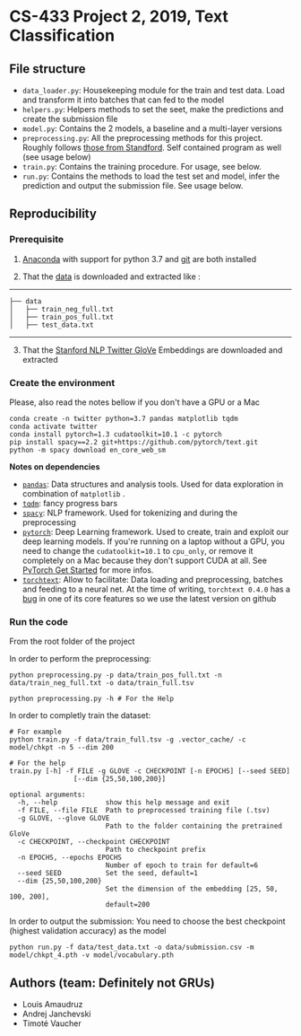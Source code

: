 # CS-433 Project 2, 2019, Text Classification

## File structure

- `data_loader.py`: Housekeeping module for the train and test data. Load and transform it into batches that can fed to the model
- `helpers.py`: Helpers methods to set the seet, make the predictions and create the submission file
- `model.py`: Contains the 2 models, a baseline and a multi-layer versions
- `preprocessing.py`: All the preprocessing methods for this project. Roughly follows [those from Standford](https://nlp.stanford.edu/projects/glove/preprocess-twitter.rb). Self contained program as well (see usage below)
- `train.py`: Contains the training procedure. For usage, see below.
- `run.py`: Contains the methods to load the test set and model, infer the prediction and output the submission file. See usage below.

## Reproducibility

### Prerequisite
1. [Anaconda](https://www.anaconda.com/distribution/) with support for python 3.7 and [git](https://git-scm.com/downloads) are both installed

2. That the [data](https://www.aicrowd.com/challenges/epfl-ml-text-classification-2019/dataset_files) is downloaded and extracted like :
------------

    ├── data
    │   ├── train_neg_full.txt
    │   ├── train_pos_full.txt
    │   ├── test_data.txt

--------

3. That the [Stanford NLP Twitter GloVe](https://nlp.stanford.edu/projects/glove/) Embeddings are downloaded and extracted

### Create the environment

Please, also read the notes bellow if you don't have a GPU or a Mac

```shell
conda create -n twitter python=3.7 pandas matplotlib tqdm
conda activate twitter
conda install pytorch=1.3 cudatoolkit=10.1 -c pytorch
pip install spacy==2.2 git+https://github.com/pytorch/text.git
python -m spacy download en_core_web_sm
```

**Notes on dependencies**

- [`pandas`]( https://pandas.pydata.org/ ):  Data structures and analysis tools. Used for data exploration in combination of `matplotlib` .
- [`tqdm`](https://tqdm.github.io/): fancy progress bars
- [`spacy`]( https://spacy.io/ ): NLP framework. Used for tokenizing and during the preprocessing
- [`pytorch`]( https://pytorch.org/ ): Deep Learning framework. Used to create, train and exploit our deep learning models. If you're running on a laptop without a GPU, you need to change the `cudatoolkit=10.1` to `cpu_only`, or remove it completely on a Mac because they don't support CUDA at all. See [PyTorch Get Started]( https://pytorch.org/get-started/locally/ ) for more infos.
- [`torchtext`]( https://pytorch.org/text/index.html ): Allow to facilitate: Data loading and preprocessing, batches and feeding to a neural net. At the time of writing, `torchtext 0.4.0` has a [bug]( https://github.com/pytorch/text/pull/584 ) in one of its core features so we use the latest version on github

### Run the code

From the root folder of the project

In order to perform the preprocessing:
```shell
python preprocessing.py -p data/train_pos_full.txt -n data/train_neg_full.txt -o data/train_full.tsv

python preprocessing.py -h # For the Help
```

In order to completly train the dataset:
```shell
# For example
python train.py -f data/train_full.tsv -g .vector_cache/ -c model/chkpt -n 5 --dim 200

# For the help
train.py [-h] -f FILE -g GLOVE -c CHECKPOINT [-n EPOCHS] [--seed SEED]
                [--dim {25,50,100,200}]

optional arguments:
  -h, --help            show this help message and exit
  -f FILE, --file FILE  Path to preprocessed training file (.tsv)
  -g GLOVE, --glove GLOVE
                        Path to the folder containing the pretrained GloVe
  -c CHECKPOINT, --checkpoint CHECKPOINT
                        Path to checkpoint prefix
  -n EPOCHS, --epochs EPOCHS
                        Number of epoch to train for default=6
  --seed SEED           Set the seed, default=1
  --dim {25,50,100,200}
                        Set the dimension of the embedding [25, 50, 100, 200],
                        default=200
```

In order to output the submission:
You need to choose the best checkpoint (highest validation accuracy) as the model
```shell
python run.py -f data/test_data.txt -o data/submission.csv -m model/chkpt_4.pth -v model/vocabulary.pth
```

## Authors (team: Definitely not GRUs)

- Louis Amaudruz
- Andrej Janchevski
- Timoté Vaucher
